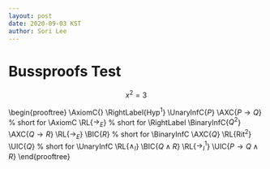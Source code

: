 ```yaml
---
layout: post
date: 2020-09-03 KST
author: Sori Lee
---
```


# Bussproofs Test

$$x^2 = 3$$

\begin{prooftree}
      \AxiomC{}
      \RightLabel{Hyp$^{1}$}
      \UnaryInfC{$P$}
            \AXC{$P\to Q$} % short for \AxiomC
      \RL{$\to_E$} % short for \RightLabel
      \BinaryInfC{$Q^2$}
                  \AXC{$Q\to R$}
      \RL{$\to_E$}
      \BIC{$R$} % short for \BinaryInfC
                        \AXC{$Q$}
                        \RL{Rit$^2$}
                        \UIC{$Q$} % short for \UnaryInfC
      \RL{$\wedge_I$}
      \BIC{$Q\wedge R$}
      \RL{$\to_I$$^1$}
      \UIC{$P\to Q\wedge R$}
\end{prooftree}
